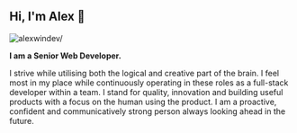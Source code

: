 ## Hi, I'm Alex 👋

<p align="left"> <img src=https://komarev.com/ghpvc/?username=alexwindev alt=alexwindev/> </p>

<strong>I am a Senior Web Developer.</strong>

I strive while utilising both the logical and creative part of the brain. I feel most in my place while continuously operating in these roles as a full-stack developer within a team. I stand for quality, innovation and building useful products with a focus on the human using the product. I am a proactive, confident and communicatively strong person always looking ahead in the future.

<!--
**alexwindev/alexwindev** is a ✨ _special_ ✨ repository because its `README.md` (this file) appears on your GitHub profile.

Here are some ideas to get you started:

- 🔭 I’m currently working on ...
- 🌱 I’m currently learning ...
- 👯 I’m looking to collaborate on ...
- 🤔 I’m looking for help with ...
- 💬 Ask me about ...
- 📫 How to reach me: ...
- 😄 Pronouns: ...
- ⚡ Fun fact: ...
-->
